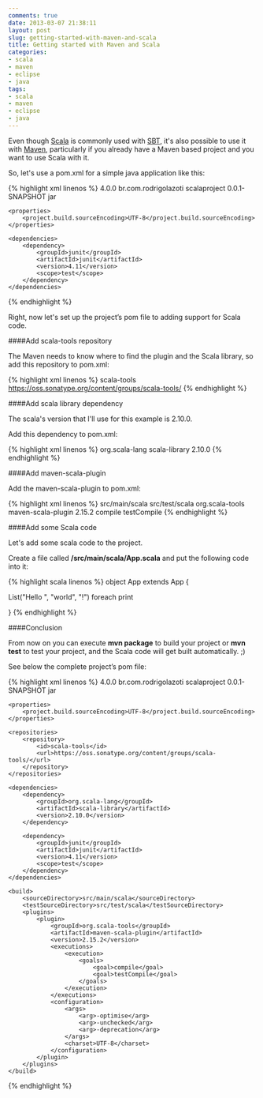 ```yaml
---
comments: true
date: 2013-03-07 21:38:11
layout: post
slug: getting-started-with-maven-and-scala
title: Getting started with Maven and Scala
categories:
- scala
- maven
- eclipse
- java
tags:
- scala
- maven
- eclipse
- java
---
```

Even though <a href="http://www.scala-lang.org/" target="_blank">Scala</a> is commonly used with <a href="http://www.scala-sbt.org/" target="_blank">SBT</a>, it's also possible to use it with <a href="http://maven.apache.org/" target="_blank">Maven</a>, particularly if you already have a Maven based project and you want to use Scala with it.

So, let's use a pom.xml for a simple java application like this:

{% highlight xml linenos %}
<project xmlns="http://maven.apache.org/POM/4.0.0" xmlns:xsi="http://www.w3.org/2001/XMLSchema-instance"
	xsi:schemaLocation="http://maven.apache.org/POM/4.0.0 http://maven.apache.org/xsd/maven-4.0.0.xsd">
	<modelVersion>4.0.0</modelVersion>
	<groupId>br.com.rodrigolazoti</groupId>
	<artifactId>scalaproject</artifactId>
	<version>0.0.1-SNAPSHOT</version>
	<packaging>jar</packaging>

	<properties>
		<project.build.sourceEncoding>UTF-8</project.build.sourceEncoding>
	</properties>

	<dependencies>
		<dependency>
			<groupId>junit</groupId>
			<artifactId>junit</artifactId>
			<version>4.11</version>
			<scope>test</scope>
		</dependency>
	</dependencies>
</project>
{% endhighlight %}

Right, now let's set up the project’s pom file to adding support for Scala code.

####Add scala-tools repository

The Maven needs to know where to find the plugin and the Scala library, so add this repository to pom.xml:

{% highlight xml linenos %}
<repositories>
	<repository>
		<id>scala-tools</id>
		<url>https://oss.sonatype.org/content/groups/scala-tools/</url>
	</repository>
</repositories>
{% endhighlight %}

####Add scala library dependency

The scala's version that I'll use for this example is 2.10.0.

Add this dependency to pom.xml:

{% highlight xml linenos %}
<dependency>
	<groupId>org.scala-lang</groupId>
	<artifactId>scala-library</artifactId>
	<version>2.10.0</version>
</dependency>
{% endhighlight %}

####Add maven-scala-plugin

Add the maven-scala-plugin to pom.xml:

{% highlight xml linenos %}
<build>
	<sourceDirectory>src/main/scala</sourceDirectory>
	<testSourceDirectory>src/test/scala</testSourceDirectory>
	<plugins>
		<plugin>
			<groupId>org.scala-tools</groupId>
			<artifactId>maven-scala-plugin</artifactId>
			<version>2.15.2</version>
			<executions>
				<execution>
					<goals>
						<goal>compile</goal>
						<goal>testCompile</goal>
					</goals>
				</execution>
			</executions>
		</plugin>
	</plugins>
</build>
{% endhighlight %}

####Add some Scala code

Let's add some scala code to the project.

Create a file called **/src/main/scala/App.scala** and put the following code into it:

{% highlight scala linenos %}
object App extends App {

  List("Hello ", "world", "!") foreach print 

}
{% endhighlight %}

####Conclusion

From now on you can execute **mvn package** to build your project or **mvn test** to test your project, and the Scala code will get built automatically. ;)

See below the complete project’s pom file:

{% highlight xml linenos %}
<project xmlns="http://maven.apache.org/POM/4.0.0" xmlns:xsi="http://www.w3.org/2001/XMLSchema-instance"
	xsi:schemaLocation="http://maven.apache.org/POM/4.0.0 http://maven.apache.org/xsd/maven-4.0.0.xsd">
	<modelVersion>4.0.0</modelVersion>
	<groupId>br.com.rodrigolazoti</groupId>
	<artifactId>scalaproject</artifactId>
	<version>0.0.1-SNAPSHOT</version>
	<packaging>jar</packaging>

	<properties>
		<project.build.sourceEncoding>UTF-8</project.build.sourceEncoding>
	</properties>

	<repositories>
		<repository>
			<id>scala-tools</id>
			<url>https://oss.sonatype.org/content/groups/scala-tools/</url>
		</repository>
	</repositories>

	<dependencies>
		<dependency>
			<groupId>org.scala-lang</groupId>
			<artifactId>scala-library</artifactId>
			<version>2.10.0</version>
		</dependency>

		<dependency>
			<groupId>junit</groupId>
			<artifactId>junit</artifactId>
			<version>4.11</version>
			<scope>test</scope>
		</dependency>
	</dependencies>

	<build>
		<sourceDirectory>src/main/scala</sourceDirectory>
		<testSourceDirectory>src/test/scala</testSourceDirectory>
		<plugins>
			<plugin>
				<groupId>org.scala-tools</groupId>
				<artifactId>maven-scala-plugin</artifactId>
				<version>2.15.2</version>
				<executions>
					<execution>
						<goals>
							<goal>compile</goal>
							<goal>testCompile</goal>
						</goals>
					</execution>
				</executions>
				<configuration>
					<args>
						<arg>-optimise</arg>
						<arg>-unchecked</arg>
						<arg>-deprecation</arg>
					</args>
					<charset>UTF-8</charset>
				</configuration>
			</plugin>
		</plugins>
	</build>
</project>
{% endhighlight %}

